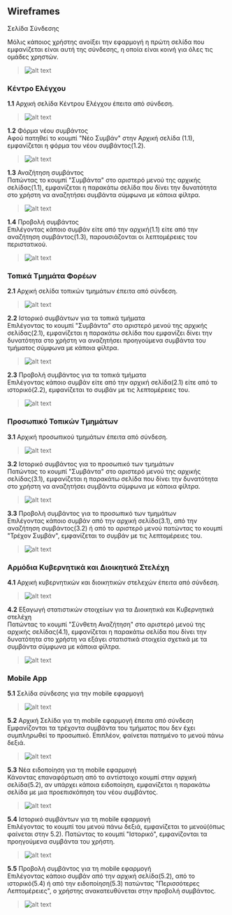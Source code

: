 Wireframes
----------
Σελίδα Σύνδεσης

Μόλις κάποιος χρήστης ανοίξει την εφαρμογή η πρώτη σελίδα που εμφανίζεται είναι αυτή της σύνδεσης, η οποία είναι κοινή για όλες τις ομάδες χρηστών. 

>![alt text](wireframes/Σελίδα%20Σύνδεσης.png "Σελίδα Σύνδεσης")

### Κέντρο Ελέγχου

__1.1__ Αρχική σελίδα Κέντρου Ελέγχου έπειτα από σύνδεση.
>![alt text](wireframes/Κεντρική.png "1.1 Κέντρο Ελέγχου: Αρχική Σελίδα")


__1.2__ Φόρμα νέου συμβάντος<br/>
Αφού πατηθεί το κουμπί "Νέο Συμβάν" στην Αρχική σελίδα (1.1), εμφανίζεται η φόρμα του νέου συμβάντος(1.2).
>![alt text](wireframes/Φόρμα%20Νέου%20Συμβάντος%20-%20KE.png "1.2 Κέντρο Ελέγχου: Φόρμα νέου συμβάντος")	


__1.3__ Αναζήτηση συμβάντος<br/>
Πατώντας το κουμπί "Συμβάντα" στο αριστερό μενού της αρχικής σελίδας(1.1), εμφανίζεται η παρακάτω σελίδα που δίνει την δυνατότητα στο χρήστη να αναζητήσει συμβάντα σύμφωνα με κάποια φίλτρα.
>![alt text](wireframes/Αναζήτηση%20Συμβάντος-%20KE.png "1.3 Κέντρο Ελέγχου: Αναζήτηση συμβάντος")


__1.4__ Προβολή συμβάντος<br/>
Επιλέγοντας κάποιο συμβάν είτε από την αρχική(1.1) είτε από την αναζήτηση συμβάντος(1.3), παρουσιάζονται οι λεπτομέρειες του περιστατικού.
>![alt text](wireframes/Προβολή%20Συμβάντος%20-%20KE.png "1.4 Κέντρο Ελέγχου: Προβολή συμβάντος")


### Τοπικά Τμημάτα Φορέων

__2.1__ Αρχική σελίδα τοπικών τμημάτων έπειτα από σύνδεση.
>![alt text](wireframes/Κεντρική%20Τμήματος.png "2.1 Τμήματα Φορέων: Αρχική σελίδα")


__2.2__ Ιστορικό συμβάντων για τα τοπικά τμήματα<br/>
Επιλέγοντας το κουμπί "Συμβάντα" στο αριστερό μενού της αρχικής σελίδας(2.1), εμφανίζεται η παρακάτω σελίδα που εμφανίζει δίνει την δυνατότητα στο χρήστη να αναζητήσει προηγούμενα συμβάντα του τμήματος σύμφωνα με κάποια φίλτρα.
>![alt text](wireframes/Ιστορικό%20Τμήματα.png "2.2 Τμήματα Φορέων: 2.2 Τμήματα Φορέων: Ιστορικό συμβάντων ")


__2.3__ Προβολή συμβάντος για τα τοπικά τμήματα<br/>
Επιλέγοντας κάποιο συμβάν είτε από την αρχική σελίδα(2.1) είτε από το ιστορικό(2.2), εμφανίζεται το συμβάν με τις λεπτομέρειες του.
>![alt text](wireframes/Προβολή%20Συμβάντος%20Τμήματα.png "2.3 Τμήματα Φορέων: Προβολή συμβάντος")


### Προσωπικό Τοπικών Τμημάτων 

__3.1__ Αρχική προσωπικού τμημάτων έπειτα από σύνδεση.
>![alt text](wireframes/Αρχική%20Προσωπικό.png "3.1 Προσωπικό τμημάτων: Αρχική Σελίδα")


__3.2__ Ιστορικό συμβάντος για το προσωπικό των τμημάτων<br/>
Πατώντας το κουμπί "Συμβάντα" στο αριστερό μενού της αρχικής σελίδας(3.1), εμφανίζεται η παρακάτω σελίδα που δίνει την δυνατότητα στο χρήστη να αναζητήσει συμβάντα σύμφωνα με κάποια φίλτρα.
>![alt text](wireframes/Αναζήτηση%20Συμβάντος%20Προσωπικό.png "3.2 Προσωπικό τμημάτων: Αναζήτηση συμβάντος")


__3.3__ Προβολή συμβάντος για το προσωπικό των τμημάτων<br/>
Επιλέγοντας κάποιο συμβάν από την αρχική σελίδα(3.1), από την αναζήτηση συμβάντος(3.2) ή από το αριστερό μενού πατώντας το κουμπί "Τρέχον Συμβάν", εμφανίζεται το συμβάν με τις λεπτομέρειες του.
>![alt text](wireframes/Προβολή%20Συμβάντος%20Προσωπικό.png "3.3 Προσωπικό τμημάτων: Προβολή συμβάντος")


### Αρμόδια Κυβερνητικά και Διοικητικά Στελέχη

__4.1__ Αρχική κυβερνητικών και διοικητικών στελεχών έπειτα από σύνδεση.
>![alt text](wireframes/Σελίδα%20Στατιστικών%20-%20KM.png "4.1 Διοικητικά στελέχη: Αρχική Σελίδα")


__4.2__ Εξαγωγή στατιστικών στοιχείων για τα Διοικητικά και Κυβερνητικά στελέχη<br/>
Πατώντας το κουμπί "Σύνθετη Αναζήτηση" στο αριστερό μενού της αρχικής σελίδας(4.1), εμφανίζεται η παρακάτω σελίδα που δίνει την δυνατότητα στο χρήστη να εξάγει στατιστικά στοιχεία σχετικά με τα συμβάντα σύμφωνα με κάποια φίλτρα.
>![alt text](wireframes/Αναζήτηση%20Συμβάντος%20–%20KM.png "4.2 Διοικητικά στελέχη: Προβολή Στατιστικών")


### Mobile App

__5.1__ Σελίδα σύνδεσης για την mobile εφαρμογή
>![alt text](wireframes/Σύνδεση%20-%20mobile.png "5.1 Mobile: Σελίδα σύνδεσης")


__5.2__ Αρχική Σελίδα για τη mobile εφαρμογή έπειτα από σύνδεση<br/>
Εμφανίζονται τα τρέχοντα συμβάντα του τμήματος που δεν έχει συμπληρωθεί το προσωπικό. Επιπλέον, φαίνεται πατημένο το μενού πάνω δεξιά.
>![alt text](wireframes/Αρχική%20(Χωρίς%20Συμβάν)%20-%20mobile.png "5.2 Mobile: Αρχική Σελίδα")


__5.3__ Νέα ειδοποίηση για τη mobile εφαρμογή<br/>
Κάνοντας επαναφόρτωση από το αντίστοιχο κουμπί στην αρχική σελίδα(5.2), αν υπάρχει κάποια ειδοποίηση, εμφανίζεται η παρακάτω σελίδα με μια προεπισκόπηση του νέου συμβάντος.
>![alt text](wireframes/Περιστατικό%20-%20mobile.png "5.3 Mobile: Νέα ειδοποίηση")


__5.4__ Ιστορικό συμβάντων για τη mobile εφαρμογή<br/>
Επιλέγοντας το κουμπί του μενού πάνω δεξιά, εμφανίζεται το μενού(όπως φαίνεται στην 5.2). Πατώντας το κουμπί "Ιστορικό", εμφανίζονται τα προηγούμενα συμβάντα του χρήστη.
>![alt text](wireframes/Ιστορικό.png "5.4 Mobile: Ιστορικό χρήστη")


__5.5__ Προβολή συμβάντος για τη mobile εφαρμογή<br/>
Επιλέγοντας κάποιο συμβάν από την αρχική σελίδα(5.2), από το ιστορικό(5.4) ή από την ειδοποίηση(5.3) πατώντας "Περισσότερες Λεπτομέρειες", ο χρήστης ανακατευθύνεται στην προβολή συμβάντος.
>![alt text](wireframes/Προβολή%20τρέχοντος%20Συμβάντος%20-%20mobile.png "5.5 Mobile: Προβολή συμβάντος")
